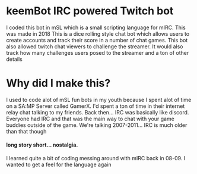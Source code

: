 # keemBot IRC powered Twitch bot
I coded this bot in mSL which is a small scripting language for mIRC. This was made in 2018
This is a dice rolling style chat bot which allows users to create accounts and track their score in a number of chat games.
This bot also allowed twitch chat viewers to challenge the streamer. It would also track how many challenges users posed to the streamer and a ton of other details

# Why did I make this?
I used to code alot of mSL fun bots in my youth because I spent alot of time on a SA:MP Server called GamerX. I'd spent a ton of time in their internet relay chat talking to my friends.
Back then... IRC was basically like discord. Everyone had IRC and that was the main way to chat with your game buddies outside of the game. We're talking 2007-2011... IRC is much older than that though
#### long story short... nostalgia. 
I learned quite a bit of coding messing around with mIRC back in 08-09. I wanted to get a feel for the language again
